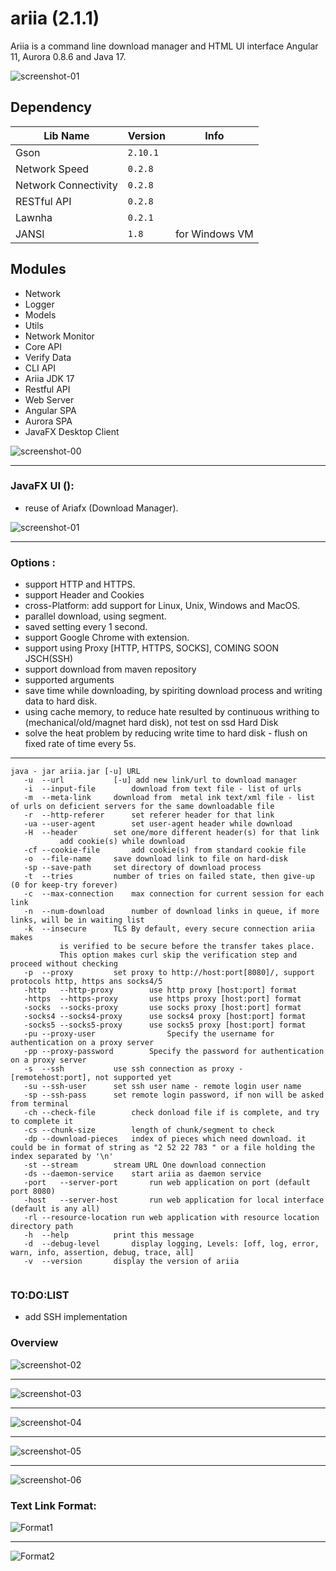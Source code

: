 # ariia  (2.1.1)

Ariia is a command line download manager and HTML UI interface Angular 11, Aurora 0.8.6 and Java 17.

![screenshot-01](img/angular-spa-01.png)

## Dependency

| Lib Name             | Version  | Info           |
|----------------------|----------|----------------|
| Gson                 | `2.10.1` |                |
| Network Speed        | `0.2.8`  |                |
| Network Connectivity | `0.2.8`  |                |
| RESTful API          | `0.2.8`  |                |
| Lawnha               | `0.2.1`  |                |
| JANSI                | `1.8`    | for Windows VM |

## Modules

- Network
- Logger
- Models
- Utils
- Network Monitor
- Core API
- Verify Data
- CLI API
- Ariia JDK 17
- Restful API
- Web Server
- Angular SPA
- Aurora SPA
- JavaFX Desktop Client

![screenshot-00](img/dependency-hierarch.png)
___

### JavaFX UI ():

- reuse of Ariafx (Download Manager).

![screenshot-01](img/javafx-client.png)
___

### Options :

- support HTTP and HTTPS.
- support Header and Cookies
- cross-Platform: add support for Linux, Unix, Windows and MacOS.
- parallel download, using segment.
- saved setting every 1 second.
- support Google Chrome with extension.
- support using Proxy [HTTP, HTTPS, SOCKS], COMING SOON JSCH(SSH)
- support download from maven repository
- supported arguments
- save time while downloading, by spiriting download process and writing data to hard disk.
- using cache memory, to reduce hate resulted by continuous writhing to (mechanical/old/magnet hard disk),
  not test on ssd Hard Disk
- solve the heat problem by reducing write time to hard disk - flush on fixed rate of time every 5s.

___ 

 ```
 java - jar ariia.jar [-u] URL
	-u	--url			[-u] add new link/url to download manager
	-i	--input-file		download from text file - list of urls
	-m	--meta-link		download from  metal ink text/xml file - list of urls on deficient servers for the same downloadable file
	-r	--http-referer		set referer header for that link
	-ua	--user-agent		set user-agent header while download
	-H	--header		set one/more different header(s) for that link
			add cookie(s) while download
	-cf	--cookie-file		add cookie(s) from standard cookie file
	-o	--file-name		save download link to file on hard-disk
	-sp	--save-path		set directory of download process
	-t	--tries			number of tries on failed state, then give-up (0 for keep-try forever)
	-c	--max-connection	max connection for current session for each link
	-n	--num-download		number of download links in queue, if more links, will be in waiting list
	-k	--insecure		TLS By default, every secure connection ariia makes
			is verified to be secure before the transfer takes place.
			This option makes curl skip the verification step and proceed without checking
	-p	--proxy			set proxy to http://host:port[8080]/, support protocols http, https ans socks4/5
	-http	--http-proxy		use http proxy [host:port] format
	-https	--https-proxy		use https proxy [host:port] format
	-socks	--socks-proxy		use socks proxy [host:port] format
	-socks4	--socks4-proxy		use socks4 proxy [host:port] format
	-socks5	--socks5-proxy		use socks5 proxy [host:port] format
	-pu	--proxy-user		        Specify the username for authentication on a proxy server
	-pp	--proxy-password		Specify the password for authentication on a proxy server
	-s	--ssh			use ssh connection as proxy - [remotehost:port], not supported yet
	-su	--ssh-user		set ssh user name - remote login user name
	-sp	--ssh-pass		set remote login password, if non will be asked from terminal
	-ch	--check-file		check donload file if is complete, and try to complete it
	-cs	--chunk-size		length of chunk/segment to check
	-dp	--download-pieces	index of pieces which need download. it could be in format of string as "2 52 22 783 " or a file holding the index separated by '\n'
	-st	--stream		stream URL One download connection
	-ds	--daemon-service	start ariia as daemon service
	-port	--server-port		run web application on port (default port 8080)
	-host	--server-host		run web application for local interface (default is any all)
	-rl	--resource-location	run web application with resource location directory path
	-h	--help			print this message
	-d	--debug-level		display logging, Levels: [off, log, error, warn, info, assertion, debug, trace, all]
	-v	--version		display the version of ariia


 ```

### TO:DO:LIST

- add SSH implementation

### Overview

![screenshot-02](img/angular-spa-02.png)
___
![screenshot-03](img/angular-spa-03.png)
___
![screenshot-04](img/download-ubuntu-mini.gif)
___
![screenshot-05](img/mini-table-01.png)
___
![screenshot-06](img/mini-table-02.png)

### Text Link Format:

![Format1](img/text-format01.png)
___
![Format2](img/text-format02.png)
